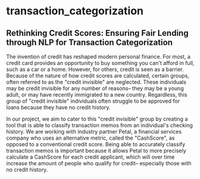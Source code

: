 # transaction_categorization

## Rethinking Credit Scores: Ensuring Fair Lending through NLP for Transaction Categorization

The invention of credit has reshaped modern personal finance. For most, a credit card provides an opportunity to buy something you can't afford in full, such as a car or a home. However, for others, credit is seen as a barrier. Because of the nature of how credit scores are calculated, certain groups, often referred to as the "credit invisible" are neglected. These individuals may be credit invisible for any number of reasons– they may be a young adult, or may have recently immigrated to a new country. Regardless, this group of "credit invisible" individuals often struggle to be approved for loans because they have no credit history.

In our project, we aim to cater to this "credit invisible" group by creating a tool that is able to classify transaction memos from an individual's checking history. We are working with industry partner Petal, a financial services company who uses an alternative metric, called the "CashScore", as opposed to a conventional credit score. Being able to accurately classify transaction memos is important because it allows Petal to more precisely calculate a CashScore for each credit applicant, which will over time increase the amount of people who qualify for credit– especially those with no credit history.
